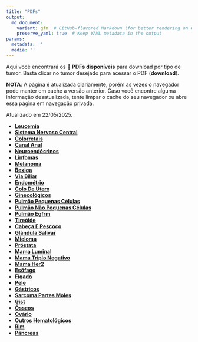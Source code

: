```yaml
---
title: "PDFs"
output: 
  md_document:
    variant: gfm  # GitHub-flavored Markdown (for better rendering on GitHub)
    preserve_yaml: true  # Keep YAML metadata in the output
params:
  metadata: ''
  media: ''
---
```


<script async src="https://scripts.simpleanalyticscdn.com/latest.js"></script>

Aqui você encontrará os 📝 **PDFs disponíveis** para download por tipo
de tumor. Basta clicar no tumor desejado para acessar o PDF
(**download**).

**NOTA**: A página é atualizada diariamente, porém as vezes o navegador
pode manter em cache a versão anterior. Caso você encontre alguma
informação desatualizada, tente limpar o cache do seu navegador ou abre
essa página em navegação privada.

Atualizado em 22/05/2025.

- [**Leucemia**](https://coeoralmeds-e768.restdb.io/media/682eb573f63b8048001bae9e?download=true)
- [**Sistema Nervoso
  Central**](https://coeoralmeds-e768.restdb.io/media/682eb575f63b8048001baea1?download=true)
- [**Colorretais**](https://coeoralmeds-e768.restdb.io/media/682eb578f63b8048001baea6?download=true)
- [**Canal
  Anal**](https://coeoralmeds-e768.restdb.io/media/682eb57af63b8048001baea8?download=true)
- [**Neuroendócrinos**](https://coeoralmeds-e768.restdb.io/media/682eb57cf63b8048001baeaa?download=true)
- [**Linfomas**](https://coeoralmeds-e768.restdb.io/media/682eb57ef63b8048001baeac?download=true)
- [**Melanoma**](https://coeoralmeds-e768.restdb.io/media/682eb580f63b8048001baeae?download=true)
- [**Bexiga**](https://coeoralmeds-e768.restdb.io/media/682eb581f63b8048001baeb0?download=true)
- [**Via
  Biliar**](https://coeoralmeds-e768.restdb.io/media/682eb583f63b8048001baeb2?download=true)
- [**Endométrio**](https://coeoralmeds-e768.restdb.io/media/682eb585f63b8048001baeb4?download=true)
- [**Colo De
  Útero**](https://coeoralmeds-e768.restdb.io/media/682eb587f63b8048001baeb6?download=true)
- [**Ginecológicos**](https://coeoralmeds-e768.restdb.io/media/682eb589f63b8048001baeb8?download=true)
- [**Pulmão Pequenas
  Células**](https://coeoralmeds-e768.restdb.io/media/682eb58af63b8048001baeba?download=true)
- [**Pulmão Não Pequenas
  Células**](https://coeoralmeds-e768.restdb.io/media/682eb58cf63b8048001baebc?download=true)
- [**Pulmão
  Egfrm**](https://coeoralmeds-e768.restdb.io/media/682eb58ef63b8048001baebe?download=true)
- [**Tireóide**](https://coeoralmeds-e768.restdb.io/media/682eb591f63b8048001baec2?download=true)
- [**Cabeça E
  Pescoço**](https://coeoralmeds-e768.restdb.io/media/682eb593f63b8048001baec4?download=true)
- [**Glândula
  Salivar**](https://coeoralmeds-e768.restdb.io/media/682eb595f63b8048001baec6?download=true)
- [**Mieloma**](https://coeoralmeds-e768.restdb.io/media/682eb596f63b8048001baec8?download=true)
- [**Próstata**](https://coeoralmeds-e768.restdb.io/media/682eb598f63b8048001baeca?download=true)
- [**Mama
  Luminal**](https://coeoralmeds-e768.restdb.io/media/682eb59bf63b8048001baece?download=true)
- [**Mama Triplo
  Negativo**](https://coeoralmeds-e768.restdb.io/media/682eb59df63b8048001baed0?download=true)
- [**Mama
  Her2**](https://coeoralmeds-e768.restdb.io/media/682eb59ff63b8048001baed2?download=true)
- [**Esôfago**](https://coeoralmeds-e768.restdb.io/media/682eb5a1f63b8048001baed4?download=true)
- [**Fígado**](https://coeoralmeds-e768.restdb.io/media/682eb5a3f63b8048001baed6?download=true)
- [**Pele**](https://coeoralmeds-e768.restdb.io/media/682eb5a5f63b8048001baedb?download=true)
- [**Gástricos**](https://coeoralmeds-e768.restdb.io/media/682eb5a6f63b8048001baedd?download=true)
- [**Sarcoma Partes
  Moles**](https://coeoralmeds-e768.restdb.io/media/682eb5a8f63b8048001baedf?download=true)
- [**Gist**](https://coeoralmeds-e768.restdb.io/media/682eb5aaf63b8048001baee1?download=true)
- [**Ósseos**](https://coeoralmeds-e768.restdb.io/media/682eb5abf63b8048001baee3?download=true)
- [**Ovário**](https://coeoralmeds-e768.restdb.io/media/682eb5adf63b8048001baee5?download=true)
- [**Outros
  Hematológicos**](https://coeoralmeds-e768.restdb.io/media/682eb5aff63b8048001baee7?download=true)
- [**Rim**](https://coeoralmeds-e768.restdb.io/media/682eb5b0f63b8048001baee9?download=true)
- [**Pâncreas**](https://coeoralmeds-e768.restdb.io/media/682eb5b2f63b8048001baeeb?download=true)
